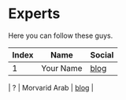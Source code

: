 # Experts

Here you can follow these guys.

| Index | Name | Social |
| ------ | ------ | ------ |
| 1 | Your Name | [blog](https://balabalbla)|

















| ? | Morvarid Arab | [blog](https://github.com/rozhaaan) |
